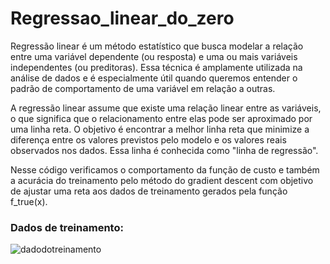 # Regressao_linear_do_zero

Regressão linear é um método estatístico que busca modelar a relação entre uma variável dependente (ou resposta) e uma ou mais variáveis independentes (ou preditoras). Essa técnica é amplamente utilizada na análise de dados e é especialmente útil quando queremos entender o padrão de comportamento de uma variável em relação a outras.

A regressão linear assume que existe uma relação linear entre as variáveis, o que significa que o relacionamento entre elas pode ser aproximado por uma linha reta. O objetivo é encontrar a melhor linha reta que minimize a diferença entre os valores previstos pelo modelo e os valores reais observados nos dados. Essa linha é conhecida como "linha de regressão".


Nesse código verificamos o comportamento da função de custo e também a acurácia do treinamento pelo método do gradient descent com objetivo de ajustar uma reta aos dados de treinamento gerados pela função f_true(x).

### Dados de treinamento:
![dadodotreinamento](https://github.com/barbara-paes/Regressao_linear_do_zero/assets/124091702/27a7c1c4-17d4-4b5d-ab02-ef050462eb5c)

